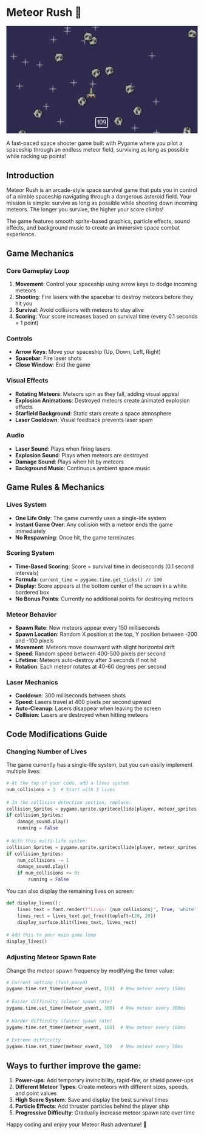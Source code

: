 # Meteor Rush 🚀

![Meteor Rush Gameplay](images/Gameplay/gameplay1.png)

A fast-paced space shooter game built with Pygame where you pilot a spaceship through an endless meteor field, surviving as long as possible while racking up points!

## Introduction

Meteor Rush is an arcade-style space survival game that puts you in control of a nimble spaceship navigating through a dangerous asteroid field. Your mission is simple: survive as long as possible while shooting down incoming meteors. The longer you survive, the higher your score climbs!

The game features smooth sprite-based graphics, particle effects, sound effects, and background music to create an immersive space combat experience.

## Game Mechanics

### Core Gameplay Loop
1. **Movement**: Control your spaceship using arrow keys to dodge incoming meteors
2. **Shooting**: Fire lasers with the spacebar to destroy meteors before they hit you
3. **Survival**: Avoid collisions with meteors to stay alive
4. **Scoring**: Your score increases based on survival time (every 0.1 seconds = 1 point)

### Controls
- **Arrow Keys**: Move your spaceship (Up, Down, Left, Right)
- **Spacebar**: Fire laser shots
- **Close Window**: End the game

### Visual Effects
- **Rotating Meteors**: Meteors spin as they fall, adding visual appeal
- **Explosion Animations**: Destroyed meteors create animated explosion effects
- **Starfield Background**: Static stars create a space atmosphere
- **Laser Cooldown**: Visual feedback prevents laser spam

### Audio
- **Laser Sound**: Plays when firing lasers
- **Explosion Sound**: Plays when meteors are destroyed
- **Damage Sound**: Plays when hit by meteors
- **Background Music**: Continuous ambient space music

## Game Rules & Mechanics

### Lives System
- **One Life Only**: The game currently uses a single-life system
- **Instant Game Over**: Any collision with a meteor ends the game immediately
- **No Respawning**: Once hit, the game terminates

### Scoring System
- **Time-Based Scoring**: Score = survival time in deciseconds (0.1 second intervals)
- **Formula**: `current_time = pygame.time.get_ticks() // 100`
- **Display**: Score appears at the bottom center of the screen in a white bordered box
- **No Bonus Points**: Currently no additional points for destroying meteors

### Meteor Behavior
- **Spawn Rate**: New meteors appear every 150 milliseconds
- **Spawn Location**: Random X position at the top, Y position between -200 and -100 pixels
- **Movement**: Meteors move downward with slight horizontal drift
- **Speed**: Random speed between 400-500 pixels per second
- **Lifetime**: Meteors auto-destroy after 3 seconds if not hit
- **Rotation**: Each meteor rotates at 40-60 degrees per second

### Laser Mechanics
- **Cooldown**: 300 milliseconds between shots
- **Speed**: Lasers travel at 400 pixels per second upward
- **Auto-Cleanup**: Lasers disappear when leaving the screen
- **Collision**: Lasers are destroyed when hitting meteors

## Code Modifications Guide

### Changing Number of Lives

The game currently has a single-life system, but you can easily implement multiple lives:

```python
# At the top of your code, add a lives system
num_collisions = 3  # Start with 3 lives

# In the collision detection section, replace:
collision_Sprites = pygame.sprite.spritecollide(player, meteor_sprites, True, pygame.sprite.collide_mask)  
if collision_Sprites: 
    damage_sound.play() 
    running = False

# With this multi-life system:
collision_Sprites = pygame.sprite.spritecollide(player, meteor_sprites, True, pygame.sprite.collide_mask)  
if collision_Sprites: 
    num_collisions -= 1  
    damage_sound.play() 
    if num_collisions <= 0: 
        running = False
```

You can also display the remaining lives on screen:

```python
def display_lives():
    lives_text = font.render(f"Lives: {num_collisions}", True, 'white')
    lives_rect = lives_text.get_frect(topleft=(20, 20))
    display_surface.blit(lives_text, lives_rect)

# Add this to your main game loop
display_lives()
```

### Adjusting Meteor Spawn Rate

Change the meteor spawn frequency by modifying the timer value:

```python
# Current setting (fast-paced)
pygame.time.set_timer(meteor_event, 150)  # New meteor every 150ms

# Easier difficulty (slower spawn rate)
pygame.time.set_timer(meteor_event, 300)  # New meteor every 300ms

# Harder difficulty (faster spawn rate)
pygame.time.set_timer(meteor_event, 100)  # New meteor every 100ms

# Extreme difficulty
pygame.time.set_timer(meteor_event, 50)   # New meteor every 50ms
```

## Ways to further improve the game:

1. **Power-ups**: Add temporary invincibility, rapid-fire, or shield power-ups
2. **Different Meteor Types**: Create meteors with different sizes, speeds, and point values
3. **High Score System**: Save and display the best survival times
4. **Particle Effects**: Add thruster particles behind the player ship
5. **Progressive Difficulty**: Gradually increase meteor spawn rate over time

Happy coding and enjoy your Meteor Rush adventure! 🌟

